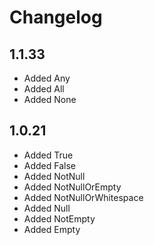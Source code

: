 # Changelog

## 1.1.33

* Added Any
* Added All
* Added None

## 1.0.21

* Added True
* Added False
* Added NotNull
* Added NotNullOrEmpty
* Added NotNullOrWhitespace
* Added Null
* Added NotEmpty
* Added Empty
